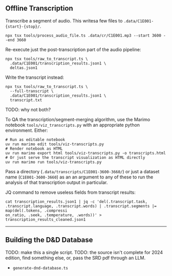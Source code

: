 ## Offline Transcription

Transcribe a segment of audio. This writesa few files to `.data/C1E001-{start}-{stop}/`.

```
npx tsx tools/process_audio_file.ts .data/cr/C1E001.mp3 --start 3600 --end 3660
```

Re-execute just the post-transcription part of the audio pipeline:

```
npx tsx tools/raw_to_transcript.ts \
  .data/C1E001/transcription_results.json1 \
  deltas.json1
```

Write the transcript instead:

```
npx tsx tools/raw_to_transcript.ts \
  --full-transcript \
  .data/C1E001/transcription_results.json1 \
  transcript.txt
```

TODO: why not both?

To QA the transcription/segment-merging algorithm, use the Marimo notebook `tools/viz_transcripts.py` with an appropriate python environment. Either:

```
# Run as editable notebook
uv run marimo edit tools/viz-transcripts.py
# Render notebook as HTML
uv run marimo export html tools/viz-transcripts.py -o transcripts.html
# Or just serve the transcript visualization as HTML directly
uv run marimo run tools/viz-transcripts.py
```

Pass a directory (`.data/transcripts/C1E001-3600-3660/`) or just a dataset name (`C1E001-3600-3660`) as an an argument to any of these to
run the analysis of that transcription output in particular.

JQ command to remove useless fields from transcript results:

```
cat transcription_results.json1 | jq -c 'del(.transcript.task, .transcript.language, .transcript.words) | .transcript.segments |= map(del(.tokens, .compressi
on_ratio, .seek, .temperature, .words))' > transcription_results_cleaned.json1

```

---

## Building the D&D Database

TODO: make this a single script.
TODO: the source isn't complete for 2024 edition, find something else, or, pass the SRD pdf through an LLM.

- `generate-dnd-database.ts`
